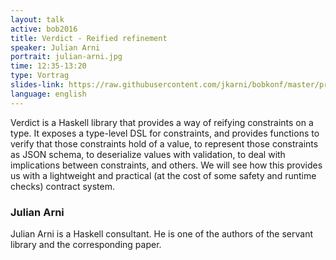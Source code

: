 ```yaml
---
layout: talk
active: bob2016
title: Verdict - Reified refinement
speaker: Julian Arni
portrait: julian-arni.jpg
time: 12:35-13:20
type: Vortrag
slides-link: https://raw.githubusercontent.com/jkarni/bobkonf/master/presentation.md
language: english
---
```


Verdict is a Haskell library that provides a way of reifying
constraints on a type. It exposes a type-level DSL for constraints,
and provides functions to verify that those constraints hold of a
value, to represent those constraints as JSON schema, to deserialize
values with validation, to deal with implications between constraints,
and others. We will see how this provides us with a lightweight and
practical (at the cost of some safety and runtime checks) contract
system.

### Julian Arni

Julian Arni is a Haskell consultant. He is one of the authors of the
servant library and the corresponding paper.
